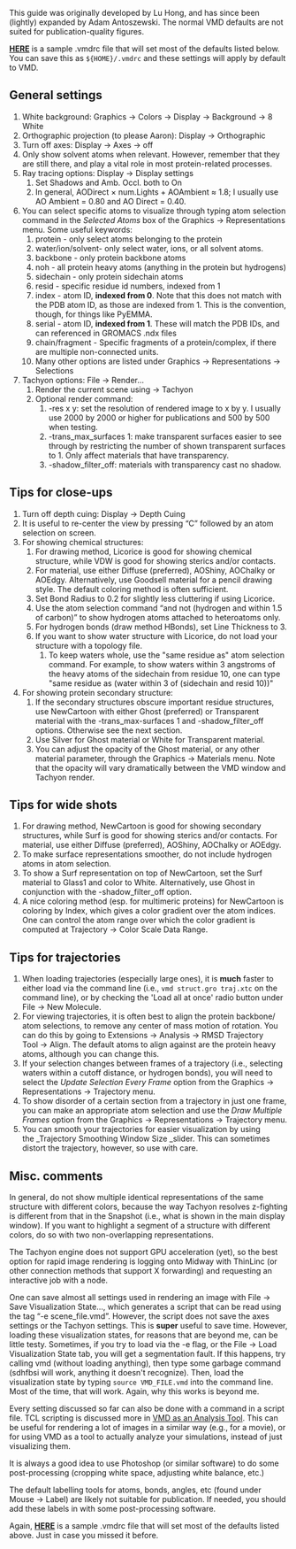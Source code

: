 This guide was originally developed by Lu Hong, and has since been (lightly) expanded by Adam Antoszewski. The normal VMD defaults are not suited for publication-quality figures.

**[HERE](/download/attachments/232101322/VMDRC?version=1&modificationDate=1591802932000&api=v2)** is a sample .vmdrc file that will set most of the defaults listed below. You can save this as `${HOME}/.vmdrc` and these settings will apply by default to VMD. 

General settings
----------------

1.  White background: Graphics → Colors → Display → Background → 8 White
2.  Orthographic projection (to please Aaron): Display → Orthographic
3.  Turn off axes: Display → Axes → off
4.  Only show solvent atoms when relevant. However, remember that they are still there, and play a vital role in most protein-related processes.
5.  Ray tracing options: Display → Display settings
    1.  Set Shadows and Amb. Occl. both to On
    2.  In general, AODirect × num.Lights + AOAmbient ≈ 1.8; I usually use AO Ambient = 0.80 and AO Direct = 0.40.
6.  You can select specific atoms to visualize through typing atom selection command in the _Selected Atoms_ box of the Graphics → Representations menu. Some useful keywords:
    1.  protein - only select atoms belonging to the protein
    2.  water/ion/solvent- only select water, ions, or all solvent atoms. 
    3.  backbone - only protein backbone atoms
    4.  noh - all protein heavy atoms (anything in the protein but hydrogens)
    5.  sidechain - only protein sidechain atoms
    6.  resid - specific residue id numbers, indexed from 1
    7.  index - atom ID, **indexed from 0**. Note that this does not match with the PDB atom ID, as those are indexed from 1. This is the convention, though, for things like PyEMMA.
    8.  serial - atom ID, **indexed from 1**. These will match the PDB IDs, and can referenced in GROMACS .ndx files
    9.  chain/fragment - Specific fragments of a protein/complex, if there are multiple non-connected units. 
    10.  Many other options are listed under Graphics → Representations → Selections
7.  Tachyon options: File → Render…
    1.  Render the current scene using → Tachyon
    2.  Optional render command:
        1.  \-res x y: set the resolution of rendered image to x by y. I usually use 2000 by 2000 or higher for publications and 500 by 500 when testing.
        2.  \-trans\_max\_surfaces 1: make transparent surfaces easier to see through by restricting the number of shown transparent surfaces to 1. Only affect materials that have transparency.
        3.  \-shadow\_filter\_off: materials with transparency cast no shadow.

Tips for close-ups
------------------

1.  Turn off depth cuing: Display → Depth Cuing
2.  It is useful to re-center the view by pressing “C” followed by an atom selection on screen.
3.  For showing chemical structures:
    1.  For drawing method, Licorice is good for showing chemical structure, while VDW is good for showing sterics and/or contacts.
    2.  For material, use either Diffuse (preferred), AOShiny, AOChalky or AOEdgy. Alternatively, use Goodsell material for a pencil drawing style. The default coloring method is often sufficient.
    3.  Set Bond Radius to 0.2 for slightly less cluttering if using Licorice.
    4.  Use the atom selection command “and not (hydrogen and within 1.5 of carbon)” to show hydrogen atoms attached to heteroatoms only.
    5.  For hydrogen bonds (draw method HBonds), set Line Thickness to 3.
    6.  If you want to show water structure with Licorice, do not load your structure with a topology file. 
        1.  To keep waters whole, use the "same residue as" atom selection command. For example, to show waters within 3 angstroms of the heavy atoms of the sidechain from residue 10, one can type "same residue as (water within 3 of (sidechain and resid 10))"
4.  For showing protein secondary structure:
    1.  If the secondary structures obscure important residue structures, use NewCartoon with either Ghost (preferred) or Transparent material with the -trans\_max-surfaces 1 and -shadow\_filter\_off options. Otherwise see the next section.
    2.  Use Silver for Ghost material or White for Transparent material.
    3.  You can adjust the opacity of the Ghost material, or any other material parameter, through the Graphics → Materials menu. Note that the opacity will vary dramatically between the VMD window and Tachyon render. 

Tips for wide shots
-------------------

1.  For drawing method, NewCartoon is good for showing secondary structures, while Surf is good for showing sterics and/or contacts. For material, use either Diffuse (preferred), AOShiny, AOChalky or AOEdgy.
2.  To make surface representations smoother, do not include hydrogen atoms in atom selection.
3.  To show a Surf representation on top of NewCartoon, set the Surf material to Glass1 and color to White. Alternatively, use Ghost in conjunction with the -shadow\_filter\_off option.
4.  A nice coloring method (esp. for multimeric proteins) for NewCartoon is coloring by Index, which gives a color gradient over the atom indices. One can control the atom range over which the color gradient is computed at Trajectory → Color Scale Data Range.

Tips for trajectories
---------------------

1.  When loading trajectories (especially large ones), it is **much** faster to either load via the command line (i.e., `vmd struct.gro traj.xtc` on the command line), or by checking the 'Load all at once' radio button under File → New Molecule.
2.  For viewing trajectories, it is often best to align the protein backbone/ atom selections, to remove any center of mass motion of rotation. You can do this by going to Extensions → Analysis → RMSD Trajectory Tool → Align. The default atoms to align against are the protein heavy atoms, although you can change this. 
3.  If your selection changes between frames of a trajectory (i.e., selecting waters within a cutoff distance, or hydrogen bonds), you will need to select the _Update Selection Every Frame_ option from the Graphics → Representations → Trajectory menu.
4.  To show disorder of a certain section from a trajectory in just one frame, you can make an appropriate atom selection and use the _Draw Multiple Frames_ option from the Graphics → Representations → Trajectory menu.
5.  You can smooth your trajectories for easier visualization by using the _Trajectory Smoothing Window Size _slider. This can sometimes distort the trajectory, however, so use with care.

Misc. comments
--------------

In general, do not show multiple identical representations of the same structure with different colors, because the way Tachyon resolves z-fighting is different from that in the Snapshot (i.e., what is shown in the main display window). If you want to highlight a segment of a structure with different colors, do so with two non-overlapping representations.

The Tachyon engine does not support GPU acceleration (yet), so the best option for rapid image rendering is logging onto Midway with ThinLinc (or other connection methods that support X forwarding) and requesting an interactive job with a node.

One can save almost all settings used in rendering an image with File → Save Visualization State…, which generates a script that can be read using the tag “-e scene\_file.vmd”. However, the script does not save the axes settings or the Tachyon settings. This is **super** useful to save time. However, loading these visualization states, for reasons that are beyond me, can be little testy. Sometimes, if you try to load via the -e flag, or the File → Load Visualization State tab, you will get a segmentation fault. If this happens, try calling vmd (without loading anything), then type some garbage command (sdhfbsi will work, anything it doesn't recognize). Then, load the visualization state by typing `source VMD_FILE.vmd` into the command line. Most of the time, that will work. Again, why this works is beyond me. 

Every setting discussed so far can also be done with a command in a script file. TCL scripting is discussed more in [VMD as an Analysis Tool](/display/thecookbook/VMD+as+an+Analysis+Tool). This can be useful for rendering a lot of images in a similar way (e.g., for a movie), or for using VMD as a tool to actually analyze your simulations, instead of just visualizing them. 

It is always a good idea to use Photoshop (or similar software) to do some post-processing (cropping white space, adjusting white balance, etc.)

The default labelling tools for atoms, bonds, angles, etc (found under Mouse → Label) are likely not suitable for publication. If needed, you should add these labels in with some post-processing software. 

Again, **[HERE](/download/attachments/232101322/VMDRC?version=1&modificationDate=1591802932000&api=v2)** is a sample .vmdrc file that will set most of the defaults listed above. Just in case you missed it before.